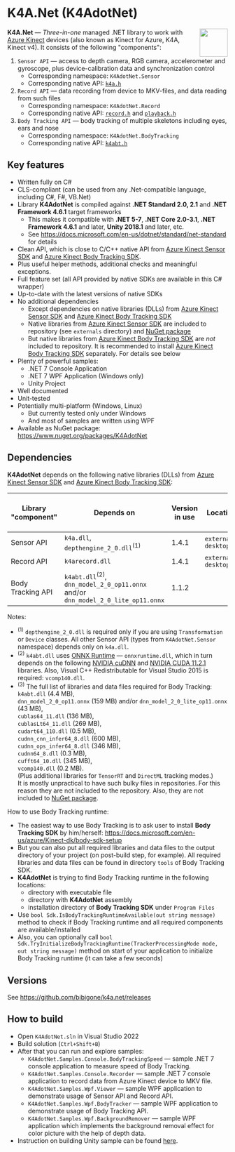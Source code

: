 # K4A.Net (K4AdotNet)

<img align="right" width="64" height="64" src="https://github.com/bibigone/k4a.net/raw/master/K4AdotNet-64.png">

**K4A.Net** &mdash; *Three-in-one* managed .NET library to work with [Azure Kinect](https://azure.microsoft.com/en-us/services/kinect-dk/) devices (also known as Kinect for Azure, K4A, Kinect v4). It consists of the following "components":
1. `Sensor API` &mdash; access to depth camera, RGB camera, accelerometer and gyroscope, plus device-calibration data and synchronization control
   * Corresponding namespace: `K4AdotNet.Sensor`
   * Corresponding native API: [`k4a.h`](https://github.com/bibigone/k4a.net/blob/master/externals/k4a/include/k4a/k4a.h)
2. `Record API` &mdash; data recording from device to MKV-files, and data reading from such files
   * Corresponding namespace: `K4AdotNet.Record`
   * Corresponding native API: [`record.h`](https://github.com/bibigone/k4a.net/blob/master/externals/k4a/include/k4arecord/record.h) and [`playback.h`](https://github.com/bibigone/k4a.net/blob/master/externals/k4a/include/k4arecord/playback.h)
3. `Body Tracking API` &mdash; body tracking of multiple skeletons including eyes, ears and nose
   * Corresponding namespace: `K4AdotNet.BodyTracking`
   * Corresponding native API: [`k4abt.h`](https://github.com/bibigone/k4a.net/blob/master/externals/k4abt/include/k4abt.h)


## Key features

* Written fully on C#
* CLS-compliant (can be used from any .Net-compatible language, including C#, F#, VB.Net)
* Library **K4AdotNet** is compiled against **.NET Standard 2.0, 2.1** and **.NET Framework 4.6.1** target frameworks
  * This makes it compatible with **.NET 5-7**, **.NET Core 2.0-3.1**, **.NET Framework 4.6.1** and later, **Unity 2018.1** and later, etc.
  * See https://docs.microsoft.com/en-us/dotnet/standard/net-standard for details
* Clean API, which is close to C/C++ native API from [Azure Kinect Sensor SDK](https://docs.microsoft.com/en-us/azure/Kinect-dk/sensor-sdk-download) and [Azure Kinect Body Tracking SDK](https://docs.microsoft.com/en-us/azure/Kinect-dk/body-sdk-download).
* Plus useful helper methods, additional checks and meaningful exceptions.
* Full feature set (all API provided by native SDKs are available in this C# wrapper)
* Up-to-date with the latest versions of native SDKs
* No additional dependencies
  * Except dependencies on native libraries (DLLs) from [Azure Kinect Sensor SDK](https://docs.microsoft.com/en-us/azure/Kinect-dk/sensor-sdk-download) and [Azure Kinect Body Tracking SDK](https://docs.microsoft.com/en-us/azure/Kinect-dk/body-sdk-download)
  * Native libraries from [Azure Kinect Sensor SDK](https://docs.microsoft.com/en-us/azure/Kinect-dk/sensor-sdk-download) are included to repository (see `externals` directory) and [NuGet package](https://www.nuget.org/packages/K4AdotNet)
  * But native libraries from [Azure Kinect Body Tracking SDK](https://docs.microsoft.com/en-us/azure/Kinect-dk/body-sdk-download) are *not* included to repository. It is recommended to install [Azure Kinect Body Tracking SDK](https://docs.microsoft.com/en-us/azure/Kinect-dk/body-sdk-download) separately. For details see below
* Plenty of powerful samples:
  * .NET 7 Console Application
  * .NET 7 WPF Application (Windows only)
  * Unity Project
* Well documented
* Unit-tested
* Potentially multi-platform (Windows, Linux)
  * But currently tested only under Windows
  * And most of samples are written using WPF
* Available as NuGet package: https://www.nuget.org/packages/K4AdotNet


## Dependencies

**K4AdotNet** depends on the following native libraries (DLLs) from [Azure Kinect Sensor SDK](https://docs.microsoft.com/en-us/azure/Kinect-dk/sensor-sdk-download) and [Azure Kinect Body Tracking SDK](https://docs.microsoft.com/en-us/azure/Kinect-dk/body-sdk-download):

| Library "component" | Depends on                                   | Version in use | Location in repository                | Included in [NuGet package](https://www.nuget.org/packages/K4AdotNet) 
|---------------------|----------------------------------------------|----------------|---------------------------------------|--------------------------
| Sensor API          | `k4a.dll`, `depthengine_2_0.dll`<sup>(1)</sup> | 1.4.1          | `externals/k4a/windows-desktop/amd64` | YES
| Record API          | `k4arecord.dll`                              | 1.4.1          | `externals/k4a/windows-desktop/amd64` | YES
| Body Tracking API   | `k4abt.dll`<sup>(2)</sup>, `dnn_model_2_0_op11.onnx` and/or `dnn_model_2_0_lite_op11.onnx` | 1.1.2          |                                       | no<sup>(3)</sup>

Notes:
* <sup>(1)</sup> `depthengine_2_0.dll` is required only if you are using `Transformation` or `Device` classes. All other Sensor API (types from `K4AdotNet.Sensor` namespace) depends only on `k4a.dll`.
* <sup>(2)</sup> `k4abt.dll` uses [ONNX Runtime](https://github.com/microsoft/onnxruntime) &mdash; `onnxruntime.dll`, which in turn depends on the following [NVIDIA cuDNN](https://developer.nvidia.com/cudnn) and [NVIDIA CUDA 11.2.1](https://developer.nvidia.com/cuda-11.2.1-download-archive) libraries. Also, Visual C++ Redistributable for Visual Studio 2015 is required: `vcomp140.dll`.
* <sup>(3)</sup> The full list of libraries and data files required for Body Tracking: <br/>
`k4abt.dll` (4.4 MB), <br/>
`dnn_model_2_0_op11.onnx` (159 MB) and/or `dnn_model_2_0_lite_op11.onnx` (43 MB), <br/>
`cublas64_11.dll` (136 MB), <br/>
`cublasLt64_11.dll` (269 MB), <br/>
`cudart64_110.dll` (0.5 MB), <br/>
`cudnn_cnn_infer64_8.dll` (600 MB), <br/>
`cudnn_ops_infer64_8.dll` (346 MB), <br/>
`cudnn64_8.dll` (0.3 MB), <br/>
`cufft64_10.dll` (345 MB), <br/>
`vcomp140.dll` (0.2 MB). <br/>
(Plus additional libraries for `TensorRT` and `DirectML` tracking modes.)<br/>
It is mostly unpractical to have such bulky files in repositories. For this reason they are not included to the repository. Also, they are not included to [NuGet package](https://www.nuget.org/packages/K4AdotNet).

How to use Body Tracking runtime:
* The easiest way to use Body Tracking is to ask user to install **Body Tracking SDK** by him/herself: https://docs.microsoft.com/en-us/azure/Kinect-dk/body-sdk-setup
* But you can also put all required libraries and data files to the output directory of your project (on post-build step, for example). All required libraries and data files can be found in directory `tools` of Body Tracking SDK.
* **K4AdotNet** is trying to find Body Tracking runtime in the following locations:
  * directory with executable file
  * directory with **K4AdotNet** assembly
  * installation directory of **Body Tracking SDK** under `Program Files`
* Use `bool Sdk.IsBodyTrackingRuntimeAvailable(out string message)` method to check if Body Tracking runtime and all required components are available/installed
* Also, you can optionally call `bool Sdk.TryInitializeBodyTrackingRuntime(TrackerProcessingMode mode, out string message)` method on start of your application to initialize Body Tracking runtime (it can take a few seconds)


## Versions

See https://github.com/bibigone/k4a.net/releases


## How to build

* Open `K4AdotNet.sln` in Visual Studio 2022
* Build solution (`Ctrl+Shift+B`)
* After that you can run and explore samples:
  * `K4AdotNet.Samples.Console.BodyTrackingSpeed` &mdash; sample .NET 7 console application to measure speed of Body Tracking.
  * `K4AdotNet.Samples.Console.Recorder` &mdash; sample .NET 7 console application to record data from Azure Kinect device to MKV file.
  * `K4AdotNet.Samples.Wpf.Viewer` &mdash; sample WPF application to demonstrate usage of Sensor API and Record API.
  * `K4AdotNet.Samples.Wpf.BodyTracker` &mdash; sample WPF application to demonstrate usage of Body Tracking API.
  * `K4AdotNet.Samples.Wpf.BackgroundRemover` &mdash; sample WPF application which implements the background removal effect for color picture with the help of depth data.
* Instruction on building Unity sample can be found [here](https://github.com/bibigone/k4a.net/blob/master/K4AdotNet.Samples.Unity/readme.md).
